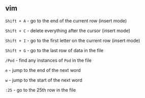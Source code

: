 ## vim


`Shift + A` - go to the end of the current row (insert mode)

`Shift + C` - delete everything after the cursor (insert mode)

`Shift + I` - go to the first letter on the current row (insert mode)

`Shift + G` - go to the last row of data in the file

`/Pod` - find any instances of `Pod` in the file

`e` - jump to the end of the next word

`w` - jump to the start of the next word

`:25` - go to the 25th row in the file
